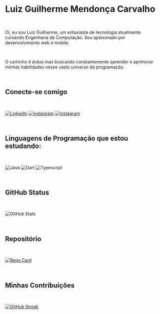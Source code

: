 # Luiz Guilherme Mendonça Carvalho

&nbsp;

Oi, eu sou Luiz Guilherme, um entusiasta de tecnologia atualmente cursando Engenharia da Computação. Sou apaixonado por desenvolvimento web e mobile.

&nbsp;

O caminho é árduo mas buscando constantemente aprender e aprimorar minhas habilidades nesse vasto universo da programação.

&nbsp;

## Conecte-se comigo

&nbsp;

[![LinkedIn](https://img.shields.io/badge/LinkedIn-000?style=for-the-badge&logo=linkedin&logoColor=0E76A8)](https://www.linkedin.com/in/luizgmc/)
[![instagram](https://img.shields.io/badge/instagram-000?style=for-the-badge&logo=instagram&logoColor=3f729b)](https://www.instagram.com/luizstrange/)
[![instagram](https://img.shields.io/badge/Twitter-000?style=for-the-badge&logo=x&logoColor=3f729b)](https://twitter.com/LuizStrange)

&nbsp;

## Linguagens de Programação que estou estudando:

&nbsp;

![Java](https://img.shields.io/badge/Java-000?style=for-the-badge&logo=java)
![Dart](https://img.shields.io/badge/dart-000?style=for-the-badge&logo=dart)
![Typescript](https://img.shields.io/badge/typescript-000?style=for-the-badge&logo=typescript)


&nbsp;

## GitHub Status

&nbsp;

![GitHub Stats](https://github-readme-stats.vercel.app/api?username=luizstrange&theme=transparent&bg_color=000&border_color=30A3DC&show_icons=true&icon_color=30A3DC&title_color=E94D5F&text_color=FFF)

&nbsp;

## Repositório

&nbsp;

[![Repo Card](https://github-readme-stats.vercel.app/api/pin/?username=luizstrange&repo=dio-lab-open-source&bg_color=000&border_color=30A3DC&show_icons=true&icon_color=30A3DC&title_color=E94D5F&text_color=FFF)](https://github.com/LuizStrange/dio-lab-open-source)

&nbsp;

## Minhas Contribuições

&nbsp;

[![GitHub Streak](https://streak-stats.demolab.com/?user=luizstrange&theme=bear&background=000&border=30A3DC&dates=FFF)](https://git.io/streak-stats)

&nbsp;
